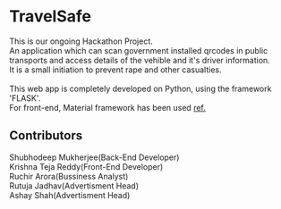 # TravelSafe

This is our ongoing Hackathon Project.<br />
An application which can scan government installed qrcodes in public transports and access details of the vehible and it's driver information.<br />
It is a small initiation to prevent rape and other casualties.
<br /><br />
This web app is completely developed on Python, using the framework 'FLASK'.<br />
For front-end, Material framework has been used <a href="http://materialize.com">ref.</a>

## Contributors
Shubhodeep Mukherjee(Back-End Developer)<br />
Krishna Teja Reddy(Front-End Developer)<br />
Ruchir Arora(Bussiness Analyst)<br />
Rutuja Jadhav(Advertisment Head)<br />
Ashay Shah(Advertisment Head)<br />
